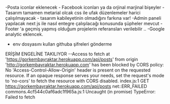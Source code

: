 -Posta iconlar eklenecek - Facebook iconları ya da orjinal marjinal bişeyler
-Tasarım tamamen metarial olcak css ile ufak düzenlemeler harici çalışılmayacak - tasarım kabileyetinin olmadığını farkına var!
-Admin paneli yapılacak next js ile nasıl entegre çalışılacağı konusunda şüpheler mevcut
-Footer 'a geçmiş yapmış olduğum projelerin referansları verilebilir ..
-Google analytic eklencek.
- env dosyasını kullan githuba şifreleri gönderme


ERİŞİM ENGELİNE TAKILIYOR 
--Access to fetch at 'https://gorkembayraktar.herokuapp.com/api/posts' from origin 'http://gorkembayraktar.herokuapp.com' has been blocked by CORS policy: No 'Access-Control-Allow-Origin' header is present on the requested resource. If an opaque response serves your needs, set the request's mode to 'no-cors' to fetch the resource with CORS disabled.
index.js:1 GET https://gorkembayraktar.herokuapp.com/api/posts net::ERR_FAILED
commons.4cf544c0af6adc1f965a.js:1 Uncaught (in promise) TypeError: Failed to fetch


